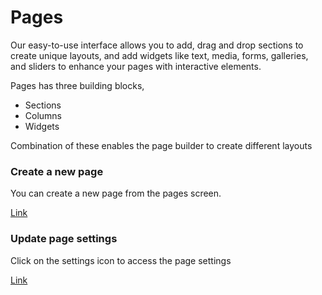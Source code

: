 # Pages

Our easy-to-use interface allows you to add, drag and drop sections to create unique layouts, and add widgets like text, media, forms, galleries, and sliders to enhance your pages with interactive elements. 

Pages has three building blocks,
- Sections
- Columns
- Widgets

Combination of these enables the page builder to create different layouts

### Create a new page
You can create a new page from the pages screen.

[Link](https://fs-xper--general.s3.amazonaws.com/docs/Screen+Recording+2023-05-03+at+7.05.11+PM.mov ':include :type=video width=100% height=400px controls=true')

### Update page settings
Click on the settings icon to access the page settings

[Link](https://fs-xper--general.s3.amazonaws.com/docs/update+page+settings.mov ':include :type=video width=100% height=400px controls=true')
